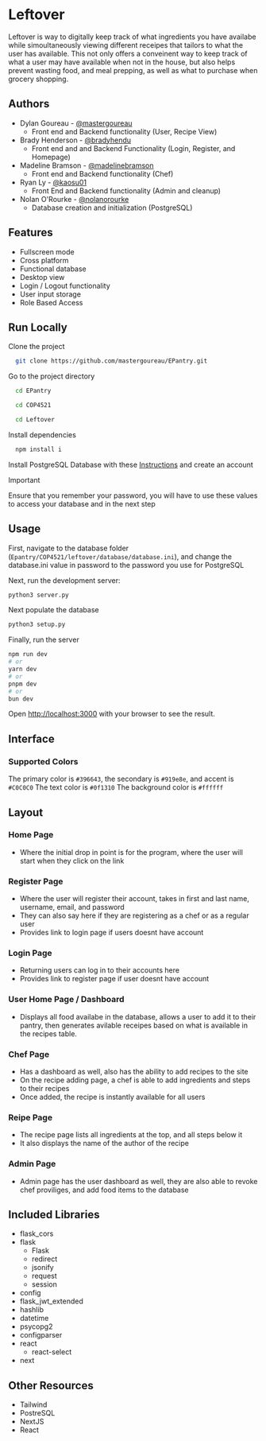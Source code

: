 
# Leftover
Leftover is way to digitally keep track of what ingredients you have availabe while simoultaneously viewing different receipes that tailors to what the user has available. This not only offers a conveinent way to keep track of what a user may have available when not in the house, but also helps prevent wasting food, and meal prepping, as well as what to purchase when grocery shopping.  

## Authors

- Dylan Goureau - [@mastergoureau](https://github.com/mastergoureau)
  - Front end and Backend functionality (User, Recipe View)
- Brady Henderson - [@bradyhendu](https://github.com/bradyhendu)
  - Front end and and Backend Functionality (Login, Register, and Homepage) 
- Madeline Bramson - [@madelinebramson](https://github.com/madelinebramson)
  - Front end and Backend functionality (Chef)
- Ryan Ly - [@kaosu01](https://github.com/kaosu01)
  - Front End and Backend functionality (Admin and cleanup)
- Nolan O'Rourke - [@nolanorourke](https://github.com/nolanorourke)
  - Database creation and initialization (PostgreSQL)

## Features

- Fullscreen mode
- Cross platform
- Functional database
- Desktop view
- Login / Logout functionality
- User input storage
- Role Based Access


## Run Locally

Clone the project

```bash
  git clone https://github.com/mastergoureau/EPantry.git
```

Go to the project directory

```bash
  cd EPantry
```
```bash
  cd COP4521
```
```bash
  cd Leftover
```

Install dependencies

```bash
  npm install i
```
Install PostgreSQL Database with these [Instructions](https://www.w3schools.com/postgresql/postgresql_install.php)
and create an account
> [!Important]
> Ensure that you remember your password, you will have to use these values to access your database and in the next step


## Usage
First, navigate to the database folder (```Epantry/COP4521/leftover/database/database.ini```), and change the database.ini value in password to the password you use for PostgreSQL


Next, run the development server:
```bash
python3 server.py
```

Next populate the database
```bash
python3 setup.py
```

Finally, run the server
```bash
npm run dev
# or
yarn dev
# or
pnpm dev
# or
bun dev
```

Open [http://localhost:3000](http://localhost:3000) with your browser to see the result.

## Interface
### Supported Colors
The primary color is `#396643`, the secondary is `#919e8e`, and accent is `#C0C0C0` 
The text color is `#0f1310`
The background color is `#ffffff`

## Layout
### Home Page
* Where the initial drop in point is for the program, where the user will start when they click on the link

### Register Page
* Where the user will register their account, takes in first and last name, username, email, and password
* They can also say here if they are registering as a chef or as a regular user
* Provides link to login page if users doesnt have account

### Login Page
* Returning users can log in to their accounts here
* Provides link to register page if user doesnt have account

### User Home Page / Dashboard
* Displays all food availabe in the database, allows a user to add it to their pantry, then generates avilable receipes based on what is available in the recipes table.

### Chef Page
* Has a dashboard as well, also has the ability to add recipes to the site
* On the recipe adding page, a chef is able to add ingredients and steps to their recipes
* Once added, the recipe is instantly available for all users

### Reipe Page
* The recipe page lists all ingredients at the top, and all steps below it
* It also displays the name of the author of the recipe

### Admin Page
* Admin page has the user dashboard as well, they are also able to revoke chef proviliges, and add food items to the database

## Included Libraries
* flask_cors
* flask
  * Flask
  *  redirect
  *  jsonify
  *  request
  *  session
* config
* flask_jwt_extended
* hashlib
* datetime
* psycopg2
* configparser
* react
  * react-select
* next

## Other Resources
* Tailwind
* PostreSQL
* NextJS
* React





